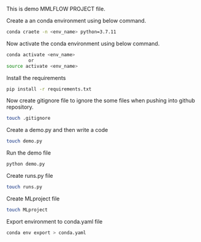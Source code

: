 This is demo MMLFLOW PROJECT file.

Create a an conda environment using below command.
```bash
conda craete -n <env_name> python=3.7.11
```
Now activate the conda environment using below command.
```bash
conda activate <env_name>
        or
source activate <env_name>
```
Install the requirements
```bash
pip install -r requirements.txt
```
Now create gitignore file to ignore the some files when pushing into github repository.
```bash
touch .gitignore
````

Create a demo.py and then write a code
```bash
touch demo.py
```
Run the demo file
```bash
python demo.py
```
Create runs.py file
```bash
touch runs.py
```
Create MLproject file
```bash
touch MLproject
```
Export environment to conda.yaml file
```bash
conda env export > conda.yaml
```